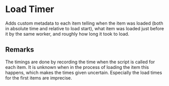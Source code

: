 # Load Timer
Adds custom metadata to each item telling when the item was loaded (both in absolute time and relative to load start), what item was loaded just before it by the same worker, and roughly how long it took to load.
## Remarks
The timings are done by recording the time when the script is called for each item.
It is unknown when in the process of loading the item this happens, which makes the times given uncertain.
Especially the load times for the first items are imprecise.